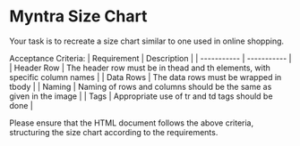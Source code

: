 # Myntra Size Chart
Your task is to recreate a size chart similar to one used in online shopping.    

Acceptance Criteria:
| Requirement | Description |
| ----------- | ----------- |
| Header Row	| The header row must be in thead and th elements, with specific column names |
| Data Rows	| The data rows must be wrapped in tbody |
| Naming | Naming of rows and columns should be the same as given in the image |
| Tags | Appropriate use of tr and td tags should be done |


Please ensure that the HTML document follows the above criteria, structuring the size chart according to the requirements.

